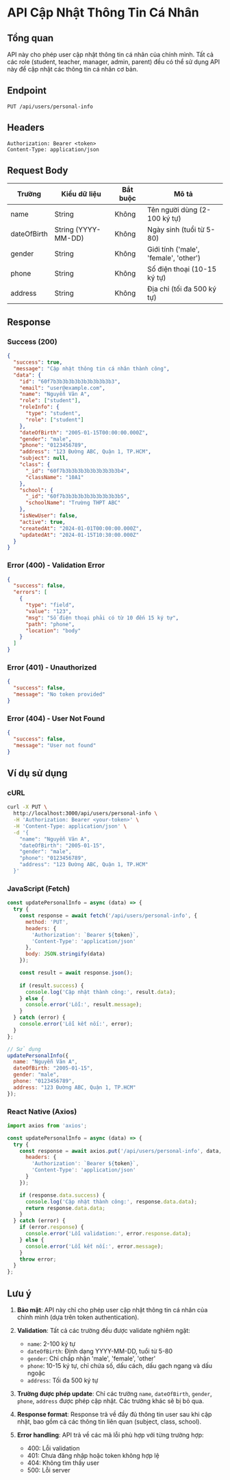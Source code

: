 # API Cập Nhật Thông Tin Cá Nhân

## Tổng quan

API này cho phép user cập nhật thông tin cá nhân của chính mình. Tất cả các role (student, teacher, manager, admin, parent) đều có thể sử dụng API này để cập nhật các thông tin cá nhân cơ bản.

## Endpoint

```
PUT /api/users/personal-info
```

## Headers

```
Authorization: Bearer <token>
Content-Type: application/json
```

## Request Body

| Trường | Kiểu dữ liệu | Bắt buộc | Mô tả |
|--------|--------------|----------|-------|
| name | String | Không | Tên người dùng (2-100 ký tự) |
| dateOfBirth | String (YYYY-MM-DD) | Không | Ngày sinh (tuổi từ 5-80) |
| gender | String | Không | Giới tính ('male', 'female', 'other') |
| phone | String | Không | Số điện thoại (10-15 ký tự) |
| address | String | Không | Địa chỉ (tối đa 500 ký tự) |

## Response

### Success (200)

```json
{
  "success": true,
  "message": "Cập nhật thông tin cá nhân thành công",
  "data": {
    "id": "60f7b3b3b3b3b3b3b3b3b3b3",
    "email": "user@example.com",
    "name": "Nguyễn Văn A",
    "role": ["student"],
    "roleInfo": {
      "type": "student",
      "role": ["student"]
    },
    "dateOfBirth": "2005-01-15T00:00:00.000Z",
    "gender": "male",
    "phone": "0123456789",
    "address": "123 Đường ABC, Quận 1, TP.HCM",
    "subject": null,
    "class": {
      "_id": "60f7b3b3b3b3b3b3b3b3b3b4",
      "className": "10A1"
    },
    "school": {
      "_id": "60f7b3b3b3b3b3b3b3b3b3b5",
      "schoolName": "Trường THPT ABC"
    },
    "isNewUser": false,
    "active": true,
    "createdAt": "2024-01-01T00:00:00.000Z",
    "updatedAt": "2024-01-15T10:30:00.000Z"
  }
}
```

### Error (400) - Validation Error

```json
{
  "success": false,
  "errors": [
    {
      "type": "field",
      "value": "123",
      "msg": "Số điện thoại phải có từ 10 đến 15 ký tự",
      "path": "phone",
      "location": "body"
    }
  ]
}
```

### Error (401) - Unauthorized

```json
{
  "success": false,
  "message": "No token provided"
}
```

### Error (404) - User Not Found

```json
{
  "success": false,
  "message": "User not found"
}
```

## Ví dụ sử dụng

### cURL

```bash
curl -X PUT \
  http://localhost:3000/api/users/personal-info \
  -H 'Authorization: Bearer <your-token>' \
  -H 'Content-Type: application/json' \
  -d '{
    "name": "Nguyễn Văn A",
    "dateOfBirth": "2005-01-15",
    "gender": "male",
    "phone": "0123456789",
    "address": "123 Đường ABC, Quận 1, TP.HCM"
  }'
```

### JavaScript (Fetch)

```javascript
const updatePersonalInfo = async (data) => {
  try {
    const response = await fetch('/api/users/personal-info', {
      method: 'PUT',
      headers: {
        'Authorization': `Bearer ${token}`,
        'Content-Type': 'application/json'
      },
      body: JSON.stringify(data)
    });

    const result = await response.json();
    
    if (result.success) {
      console.log('Cập nhật thành công:', result.data);
    } else {
      console.error('Lỗi:', result.message);
    }
  } catch (error) {
    console.error('Lỗi kết nối:', error);
  }
};

// Sử dụng
updatePersonalInfo({
  name: "Nguyễn Văn A",
  dateOfBirth: "2005-01-15",
  gender: "male",
  phone: "0123456789",
  address: "123 Đường ABC, Quận 1, TP.HCM"
});
```

### React Native (Axios)

```javascript
import axios from 'axios';

const updatePersonalInfo = async (data) => {
  try {
    const response = await axios.put('/api/users/personal-info', data, {
      headers: {
        'Authorization': `Bearer ${token}`,
        'Content-Type': 'application/json'
      }
    });

    if (response.data.success) {
      console.log('Cập nhật thành công:', response.data.data);
      return response.data.data;
    }
  } catch (error) {
    if (error.response) {
      console.error('Lỗi validation:', error.response.data);
    } else {
      console.error('Lỗi kết nối:', error.message);
    }
    throw error;
  }
};
```

## Lưu ý

1. **Bảo mật**: API này chỉ cho phép user cập nhật thông tin cá nhân của chính mình (dựa trên token authentication).

2. **Validation**: Tất cả các trường đều được validate nghiêm ngặt:
   - `name`: 2-100 ký tự
   - `dateOfBirth`: Định dạng YYYY-MM-DD, tuổi từ 5-80
   - `gender`: Chỉ chấp nhận 'male', 'female', 'other'
   - `phone`: 10-15 ký tự, chỉ chứa số, dấu cách, dấu gạch ngang và dấu ngoặc
   - `address`: Tối đa 500 ký tự

3. **Trường được phép update**: Chỉ các trường `name`, `dateOfBirth`, `gender`, `phone`, `address` được phép cập nhật. Các trường khác sẽ bị bỏ qua.

4. **Response format**: Response trả về đầy đủ thông tin user sau khi cập nhật, bao gồm cả các thông tin liên quan (subject, class, school).

5. **Error handling**: API trả về các mã lỗi phù hợp với từng trường hợp:
   - 400: Lỗi validation
   - 401: Chưa đăng nhập hoặc token không hợp lệ
   - 404: Không tìm thấy user
   - 500: Lỗi server 